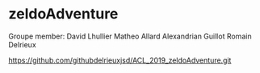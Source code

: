 # zeldoAdventure

Groupe member:
David Lhullier
Matheo Allard
Alexandrian Guillot
Romain Delrieux

https://github.com/githubdelrieuxjsd/ACL_2019_zeldoAdventure.git
